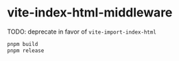 # vite-index-html-middleware

TODO: deprecate in favor of `vite-import-index-html`

```sh
pnpm build
pnpm release
```

